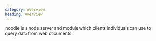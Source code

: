 ```yaml
--- 
category: overview
heading: Overview
---
```


&#8202;<span class="project-name">noodle</span> is a node server and module 
which clients individuals can use to query data from web documents.